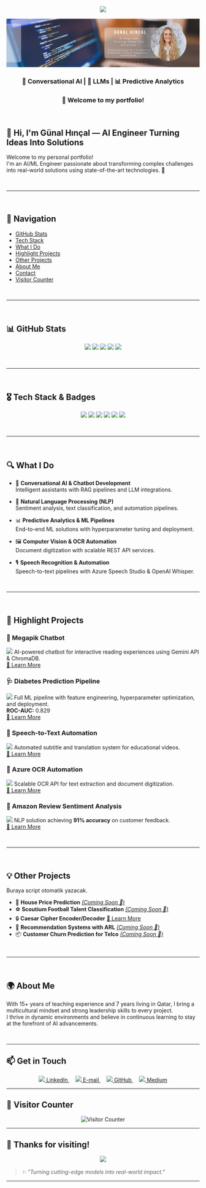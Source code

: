 <p align="center">
  <img src="https://readme-typing-svg.demolab.com?font=Fira+Code&weight=700&pause=1000&color=F7A248&center=true&vCenter=true&multiline=true&lines=Generative+AI+Engineer" />
</p>


<p align="center">
  <img src="https://raw.githubusercontent.com/GunalHincal/GunalHincal.github.io/main/banner.png" alt="Banner" />
</p>


<h3 align="center">🧠 Conversational AI | 🤖 LLMs | 📊 Predictive Analytics</h3>
<h3 align="center">🚀 Welcome to my portfolio!</h3>

<br>

## 👋 Hi, I'm Günal Hınçal — AI Engineer Turning Ideas Into Solutions

Welcome to my personal portfolio!  
I'm an AI/ML Engineer passionate about transforming complex challenges into real-world solutions using state-of-the-art technologies. 🚀

<br>

---

<br>

## 🧭 Navigation

- [GitHub Stats](#github-stats)
- [Tech Stack](#tech-stack--badges)
- [What I Do](#what-i-do)
- [Highlight Projects](#highlight-projects)
- [Other Projects](#other-projects)
- [About Me](#about-me)
- [Contact](#get-in-touch)
- [Visitor Counter](#visitor-counter)

<br>

---

<br>

## 📊 GitHub Stats

<p align="center">
  <img src="https://github-profile-summary-cards.vercel.app/api/cards/profile-details?username=GunalHincal&theme=radical" />
  <img src="https://github-profile-summary-cards.vercel.app/api/cards/repos-per-language?username=GunalHincal&theme=radical" />
  <img src="https://github-profile-summary-cards.vercel.app/api/cards/most-commit-language?username=GunalHincal&theme=radical" />
  <img src="https://github-profile-summary-cards.vercel.app/api/cards/stats?username=GunalHincal&theme=radical" />
  <img src="https://github-profile-summary-cards.vercel.app/api/cards/productive-time?username=GunalHincal&theme=radical&utcOffset=3" />
</p>

<br>

---

<br>

## 🎖️ Tech Stack & Badges

<p align="center">
  <img src="https://img.shields.io/badge/Python-3776AB?style=for-the-badge&logo=python&logoColor=white" />
  <img src="https://img.shields.io/badge/FastAPI-009688?style=for-the-badge&logo=fastapi&logoColor=white" />
  <img src="https://img.shields.io/badge/Azure-0078D4?style=for-the-badge&logo=microsoftazure&logoColor=white" />
  <img src="https://img.shields.io/badge/LLMs-FF6F00?style=for-the-badge" />
  <img src="https://img.shields.io/badge/NLP-FF4081?style=for-the-badge" />
  <img src="https://img.shields.io/badge/GitHub%20Pages-222222?style=for-the-badge&logo=github&logoColor=white" />
</p>

<br>

---

<br>

## 🔍 What I Do

- 🤖 **Conversational AI & Chatbot Development**  
  Intelligent assistants with RAG pipelines and LLM integrations.

- 📝 **Natural Language Processing (NLP)**  
  Sentiment analysis, text classification, and automation pipelines.

- 📊 **Predictive Analytics & ML Pipelines**  
  End-to-end ML solutions with hyperparameter tuning and deployment.

- 🖼️ **Computer Vision & OCR Automation**  
  Document digitization with scalable REST API services.

- 🎙️ **Speech Recognition & Automation**  
  Speech-to-text pipelines with Azure Speech Studio & OpenAI Whisper.

<br>

---

<br>

## 🚀 Highlight Projects

### 📖 Megapik Chatbot
<img src="https://img.icons8.com/color/48/000000/chatbot.png" width="24"/> AI-powered chatbot for interactive reading experiences using Gemini API & ChromaDB.  
[🔗 Learn More](https://github.com/GunalHincal/Megapik_Yeniden_Chatbot)

### 🩺 Diabetes Prediction Pipeline
<img src="https://img.icons8.com/color/48/000000/artificial-intelligence.png" width="24"/> Full ML pipeline with feature engineering, hyperparameter optimization, and deployment.  
**ROC-AUC:** 0.829  
[🔗 Learn More](https://github.com/GunalHincal/Diabetes-Prediction-ML-Project)

### 📝 Speech-to-Text Automation
<img src="https://img.icons8.com/color/48/000000/microphone.png" width="24"/> Automated subtitle and translation system for educational videos.  
[🔗 Learn More](https://github.com/GunalHincal/whisper-audio-to-text-app)

### 🧾 Azure OCR Automation
<img src="https://img.icons8.com/color/48/000000/document--v1.png" width="24"/> Scalable OCR API for text extraction and document digitization.  
[🔗 Learn More](https://github.com/GunalHincal/azure-ocr-api)

### 🧠 Amazon Review Sentiment Analysis
<img src="https://img.icons8.com/color/48/000000/customer-feedback.png" width="24"/> NLP solution achieving **91% accuracy** on customer feedback.  
[🔗 Learn More](https://github.com/GunalHincal/NLP-Sentiment-Analysis-Amazon)

<br>

---

<br>

## 💡 Other Projects

<!-- PROJECTS:START -->
Buraya script otomatik yazacak.
<!-- PROJECTS:END -->

- 🏡 **House Price Prediction** [*(Coming Soon 🚧)*](*)  
- ⚽ **Scoutium Football Talent Classification** [*(Coming Soon 🚧)*](*)  
- 🔒 **Caesar Cipher Encoder/Decoder** [🔗 Learn More](https://github.com/GunalHincal/Caesar-Cipher-Turkish)
- 🛒 **Recommendation Systems with ARL** [*(Coming Soon 🚧)*](*)  
- 📦 **Customer Churn Prediction for Telco** [*(Coming Soon 🚧)*](*)  

<br>

---

<br>

## 🌍 About Me

With 15+ years of teaching experience and 7 years living in Qatar, I bring a multicultural mindset and strong leadership skills to every project.  
I thrive in dynamic environments and believe in continuous learning to stay at the forefront of AI advancements.

<br>

---

## 📫 Get in Touch

<p align="center">
  <a href="https://linkedin.com/in/gunalhincal" target="_blank">
    <img src="https://img.icons8.com/color/48/000000/linkedin.png" width="20"/> LinkedIn
  </a>
  &nbsp; &nbsp;
  <a href="mailto:gunalhincal@gmail.com" target="_blank">
    <img src="https://img.icons8.com/color/48/000000/gmail.png" width="20"/> E-mail
  </a>
  &nbsp; &nbsp;
  <a href="https://github.com/GunalHincal" target="_blank">
    <img src="https://img.icons8.com/ios-glyphs/30/000000/github.png" width="20"/> GitHub
  </a>
  &nbsp; &nbsp;
  <a href="https://medium.com/@hincalgunal" target="_blank">
    <img src="https://img.icons8.com/material-outlined/24/000000/medium-logo.png" width="20"/> Medium
  </a>
</p>


---


## 👀 Visitor Counter

<p align="center">
  <img src="https://komarev.com/ghpvc/?username=GunalHincal&style=flat-square&color=orange" alt="Visitor Counter" />
</p>

---

## 🙌 Thanks for visiting!

<p align="center">
  <img src="https://media.giphy.com/media/hvRJCLFzcasrR4ia7z/giphy.gif" width="50px" />
</p>

> *✨ "Turning cutting-edge models into real-world impact."*

---
